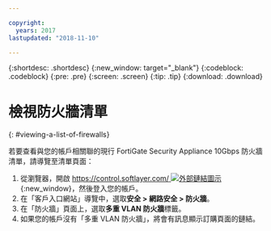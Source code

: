 ```yaml
---

copyright:
  years: 2017
lastupdated: "2018-11-10"

---
```


{:shortdesc: .shortdesc}
{:new_window: target="_blank"}
{:codeblock: .codeblock}
{:pre: .pre}
{:screen: .screen}
{:tip: .tip}
{:download: .download}

# 檢視防火牆清單
{: #viewing-a-list-of-firewalls}

若要查看與您的帳戶相關聯的現行 FortiGate Security Appliance 10Gbps 防火牆清單，請導覽至清單頁面：

1. 從瀏覽器，開啟 [https://control.softlayer.com/ ![外部鏈結圖示](../../icons/launch-glyph.svg "外部鏈結圖示")](https://control.softlayer.com/){:new_window}，然後登入您的帳戶。
2. 在「客戶入口網站」導覽中，選取**安全 > 網路安全 > 防火牆**。
3. 在「防火牆」頁面上，選取**多重 VLAN 防火牆**標籤。 
4. 如果您的帳戶沒有「多重 VLAN 防火牆」，將會有訊息顯示訂購頁面的鏈結。 
